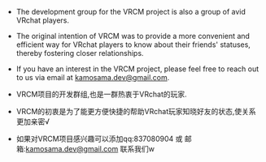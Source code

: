 - The development group for the VRCM project is also a group of avid VRchat players.
- The original intention of VRCM was to provide a more convenient and efficient way for VRchat players to know about their friends' statuses, thereby fostering closer relationships.
- If you have an interest in the VRCM project, please feel free to reach out to us via email at kamosama.dev@gmail.com.

- VRCM项目的开发群组,也是一群热衷于VRchat的玩家.
- VRCM的初衷是为了能更方便快捷的帮助VRchat玩家知晓好友的状态,使关系更加亲密√
- 如果对VRCM项目感兴趣可以添加qq:837080904 或 邮箱:kamosama.dev@gmail.com 联系我们w
